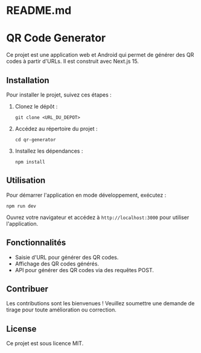 # README.md

# QR Code Generator

Ce projet est une application web et Android qui permet de générer des QR codes à partir d'URLs. Il est construit avec Next.js 15.

## Installation

Pour installer le projet, suivez ces étapes :

1. Clonez le dépôt :
   ```
   git clone <URL_DU_DEPOT>
   ```

2. Accédez au répertoire du projet :
   ```
   cd qr-generator
   ```

3. Installez les dépendances :
   ```
   npm install
   ```

## Utilisation

Pour démarrer l'application en mode développement, exécutez :
```
npm run dev
```

Ouvrez votre navigateur et accédez à `http://localhost:3000` pour utiliser l'application.

## Fonctionnalités

- Saisie d'URL pour générer des QR codes.
- Affichage des QR codes générés.
- API pour générer des QR codes via des requêtes POST.

## Contribuer

Les contributions sont les bienvenues ! Veuillez soumettre une demande de tirage pour toute amélioration ou correction.

## License

Ce projet est sous licence MIT.